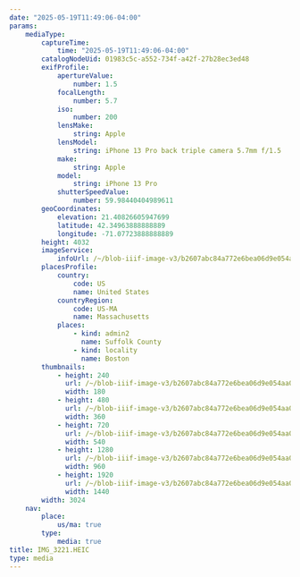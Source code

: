 ```yaml
---
date: "2025-05-19T11:49:06-04:00"
params:
    mediaType:
        captureTime:
            time: "2025-05-19T11:49:06-04:00"
        catalogNodeUid: 01983c5c-a552-734f-a42f-27b28ec3ed48
        exifProfile:
            apertureValue:
                number: 1.5
            focalLength:
                number: 5.7
            iso:
                number: 200
            lensMake:
                string: Apple
            lensModel:
                string: iPhone 13 Pro back triple camera 5.7mm f/1.5
            make:
                string: Apple
            model:
                string: iPhone 13 Pro
            shutterSpeedValue:
                number: 59.98440404989611
        geoCoordinates:
            elevation: 21.40826605947699
            latitude: 42.34963888888889
            longitude: -71.07723888888889
        height: 4032
        imageService:
            infoUrl: /~/blob-iiif-image-v3/b2607abc84a772e6bea06d9e054aa056e0cac0ec03491888111e2d372d758599/info.json
        placesProfile:
            country:
                code: US
                name: United States
            countryRegion:
                code: US-MA
                name: Massachusetts
            places:
                - kind: admin2
                  name: Suffolk County
                - kind: locality
                  name: Boston
        thumbnails:
            - height: 240
              url: /~/blob-iiif-image-v3/b2607abc84a772e6bea06d9e054aa056e0cac0ec03491888111e2d372d758599/full/180%2C240/0/default.jpg
              width: 180
            - height: 480
              url: /~/blob-iiif-image-v3/b2607abc84a772e6bea06d9e054aa056e0cac0ec03491888111e2d372d758599/full/360%2C480/0/default.jpg
              width: 360
            - height: 720
              url: /~/blob-iiif-image-v3/b2607abc84a772e6bea06d9e054aa056e0cac0ec03491888111e2d372d758599/full/540%2C720/0/default.jpg
              width: 540
            - height: 1280
              url: /~/blob-iiif-image-v3/b2607abc84a772e6bea06d9e054aa056e0cac0ec03491888111e2d372d758599/full/960%2C1280/0/default.jpg
              width: 960
            - height: 1920
              url: /~/blob-iiif-image-v3/b2607abc84a772e6bea06d9e054aa056e0cac0ec03491888111e2d372d758599/full/1440%2C1920/0/default.jpg
              width: 1440
        width: 3024
    nav:
        place:
            us/ma: true
        type:
            media: true
title: IMG_3221.HEIC
type: media
---
```

